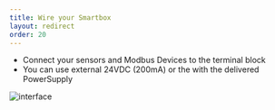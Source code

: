 ```yaml
---
title: Wire your Smartbox
layout: redirect
order: 20
---
```

* Connect your sensors and Modbus Devices to the terminal block
* You can use external 24VDC (200mA) or the with the delivered PowerSupply

![interface](/guides/images/devices/smartbox-mini/interface.png)

